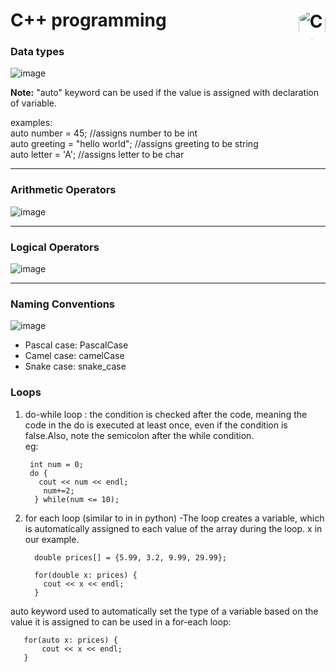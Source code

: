 # C++ programming  <img style="width: 2.7rem; height: 3rem; float:right; clip-path: polygon(50% 0, 100% 25%, 100% 75%, 50% 100%, 0 75%, 0 25%);" alt="C++" src="https://github.com/jemma-mg/cpp-pgms/assets/83303483/b0f0f6e6-7522-4c71-9c6d-d8a619b90c18" />

### Data types
![image](https://github.com/jemma-mg/cpp-pgms/assets/83303483/458a424d-f481-43b9-8c3b-26973320f009)

**Note:** "auto" keyword can be used if the value is assigned with declaration of variable. 
<p>
examples:<br> auto number = 45; //assigns number to be int <br>
    auto greeting = "hello world"; //assigns greeting to be string <br>
    auto letter = 'A'; //assigns letter to be char  <br>
</p>

---

### Arithmetic Operators
![image](https://github.com/jemma-mg/cpp-pgms/assets/83303483/bf811078-857b-4268-8d3e-85060efb76a8)

---

### Logical Operators
![image](https://github.com/jemma-mg/cpp-pgms/assets/83303483/a9892970-ea37-4b99-8065-e8b6c6ff2838)

---

### Naming Conventions
![image](https://github.com/jemma-mg/cpp-pgms/assets/83303483/d6093718-58bc-4adc-9434-137af4f4f7ab)

- Pascal case: PascalCase
- Camel case: camelCase 
- Snake case: snake_case

### Loops

1. do-while loop :  the condition is checked after the code, meaning the code in the do is executed at least once, even if the condition is false.Also, note the semicolon after the while condition. <br>eg:

        int num = 0;
        do {
          cout << num << endl;
           num+=2;
         } while(num <= 10);

2. for each loop (similar to in in python) -The loop creates a variable, which is automatically assigned to each value of the array during the loop. x in our example.

         double prices[] = {5.99, 3.2, 9.99, 29.99};
         
         for(double x: prices) { 
           cout << x << endl; 
         } 

auto keyword used to automatically set the type of a variable based on the value it is assigned to can be used in a for-each loop:

       for(auto x: prices) { 
           cout << x << endl; 
       }  
